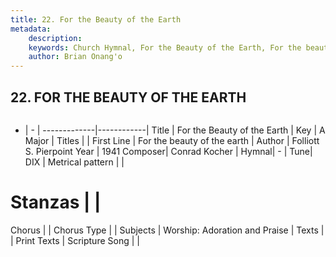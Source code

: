 ```yaml
---
title: 22. For the Beauty of the Earth
metadata:
    description: 
    keywords: Church Hymnal, For the Beauty of the Earth, For the beauty of the earth, 
    author: Brian Onang'o
---
```



## 22. FOR THE BEAUTY OF THE EARTH

```txt

```

- |   -  |
-------------|------------|
Title | For the Beauty of the Earth |
Key | A Major |
Titles |  |
First Line | For the beauty of the earth |
Author | Folliott S. Pierpoint
Year | 1941
Composer| Conrad Kocher |
Hymnal|  - |
Tune| DIX |
Metrical pattern | |
# Stanzas |  |
Chorus |  |
Chorus Type |  |
Subjects | Worship: Adoration and Praise |
Texts |  |
Print Texts | 
Scripture Song |  |
  

